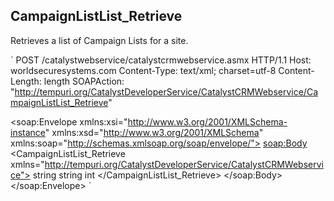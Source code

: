 ## CampaignListList_Retrieve

Retrieves a list of Campaign Lists for a site.

`
POST /catalystwebservice/catalystcrmwebservice.asmx HTTP/1.1
Host: worldsecuresystems.com
Content-Type: text/xml; charset=utf-8
Content-Length: length
SOAPAction: "http://tempuri.org/CatalystDeveloperService/CatalystCRMWebservice/CampaignListList_Retrieve"

<?xml version="1.0" encoding="utf-8"?>
<soap:Envelope xmlns:xsi="http://www.w3.org/2001/XMLSchema-instance" xmlns:xsd="http://www.w3.org/2001/XMLSchema" xmlns:soap="http://schemas.xmlsoap.org/soap/envelope/">
  <soap:Body>
    <CampaignListList_Retrieve xmlns="http://tempuri.org/CatalystDeveloperService/CatalystCRMWebservice">
      <username>string</username>
      <password>string</password>
      <siteId>int</siteId>
    </CampaignListList_Retrieve>
  </soap:Body>
</soap:Envelope>
`
